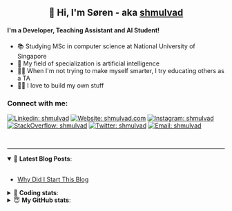 <h2 align="center">
	👋 Hi, I'm Søren - aka <a href="https://shmulvad.com">shmulvad</a>
</h2>

#### I'm a Developer, Teaching Assistant and AI Student!
- 📚 Studying MSc in computer science at National University of Singapore
- 🧠 My field of specialization is artificial intelligence
- 👨‍🏫 When I'm not trying to make myself smarter, I try educating others as a TA
- 👨‍💻 I love to build my own stuff

### Connect with me:

[![Linkedin: shmulvad](https://img.shields.io/badge/shmulvad-blue?style=flat&logo=Linkedin&logoColor=white)][linkedin]
[![Website: shmulvad.com](https://img.shields.io/badge/shmulvad.com-47CCCC?&style=flat&logo=Google-Chrome&logoColor=white)][website]
[![Instagram: shmulvad](https://img.shields.io/badge/-@shmulvad-purple?style=flat&logo=Instagram&logoColor=white)][instagram]
[![StackOverflow: shmulvad](https://img.shields.io/badge/shmulvad-FE7A16?style=flat&logo=stack-overflow&logoColor=white)][stackOverflow]
[![Twitter: shmulvad](https://img.shields.io/badge/@shmulvad-1ca0f1?style=flat&logo=twitter&logoColor=white)][twitter]
[![Email: shmulvad](https://img.shields.io/badge/shmulvad-D14836?style=flat&logo=gmail&logoColor=white)][mail]

<br />

---

<details open>
 <summary>📕 <b>Latest Blog Posts</b>: </summary>

<br>

<!-- BLOG-POST-LIST:START -->
- [Why Did I Start This Blog](https://shmulvad.com/blog/why-did-start-this-blog)
<!-- BLOG-POST-LIST:END -->

</details>

<!-- --- -->

<details>
 <summary>🤖 <b>Coding stats</b>: </summary>

<br>

<!--START_SECTION:waka-->
**I'm a Night 🦉** 

```text
🌞 Morning    98 commits     ██░░░░░░░░░░░░░░░░░░░░░░░   9.83% 
🌆 Daytime    373 commits    █████████░░░░░░░░░░░░░░░░   37.41% 
🌃 Evening    355 commits    █████████░░░░░░░░░░░░░░░░   35.61% 
🌙 Night      171 commits    ████░░░░░░░░░░░░░░░░░░░░░   17.15%

```


📊 **This Week I Spent My Time On** 

```text
💬 Programming Languages: 
Python                   27 hrs 19 mins      ████████████████████░░░░░   82.2% 
Other                    1 hr 53 mins        █░░░░░░░░░░░░░░░░░░░░░░░░   5.71% 
HTML                     1 hr 51 mins        █░░░░░░░░░░░░░░░░░░░░░░░░   5.61% 
JavaScript               1 hr 11 mins        █░░░░░░░░░░░░░░░░░░░░░░░░   3.6% 
SQL                      28 mins             ░░░░░░░░░░░░░░░░░░░░░░░░░   1.45%

🔥 Editors: 
VS Code                  31 hrs 5 mins       ███████████████████████░░   93.5% 
Zsh                      1 hr 53 mins        █░░░░░░░░░░░░░░░░░░░░░░░░   5.67% 
Sublime Text             16 mins             ░░░░░░░░░░░░░░░░░░░░░░░░░   0.84%

🐱‍💻 Projects: 
overvaagning             15 hrs 47 mins      ████████████░░░░░░░░░░░░░   47.51% 
finanstilsyn-scraper     11 hrs 11 mins      ████████░░░░░░░░░░░░░░░░░   33.65% 
overvaagning-sender      3 hrs 27 mins       ██░░░░░░░░░░░░░░░░░░░░░░░   10.42% 
company-scrapers         1 hr 1 min          ░░░░░░░░░░░░░░░░░░░░░░░░░   3.07% 
overvaagning-admin       33 mins             ░░░░░░░░░░░░░░░░░░░░░░░░░   1.67%

```


 Last Updated on 17/01/2022
<!--END_SECTION:waka-->

</details>

<!-- --- -->

<details>
 <summary>😇 <b>My GitHub stats</b>: </summary>

<br>

<img align="left" alt="shmulvad's Github Stats" src="https://github-readme-stats.vercel.app/api?username=shmulvad&show_icons=true&hide_border=true" />

</details>



[website]: https://shmulvad.com
[twitter]: https://twitter.com/shmulvad
[linkedin]: https://linkedin.com/in/shmulvad
[instagram]: https://instagram.com/shmulvad
[stackOverflow]: https://stackoverflow.com/users/9248793/shmulvad
[mail]: mailto:shmulvad@gmail.com
[github]: https://github.com/shmulvad
